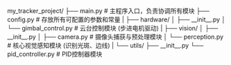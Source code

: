 my_tracker_project/
├── main.py                     # 主程序入口，负责协调所有模块
├── config.py                   # 存放所有可配置的参数和常量
|
├── hardware/
│   ├── \_\_init\_\_.py
│   └── gimbal_control.py       # 云台控制模块 (步进电机驱动)
|
├── vision/
│   ├── \_\_init\_\_.py
│   ├── camera.py               # 摄像头捕获与预处理模块
│   └── perception.py           # 核心视觉感知模块 (识别光斑、边线)
|
└── utils/
    ├── \_\_init\_\_.py
    └── pid_controller.py       # PID控制器模块


